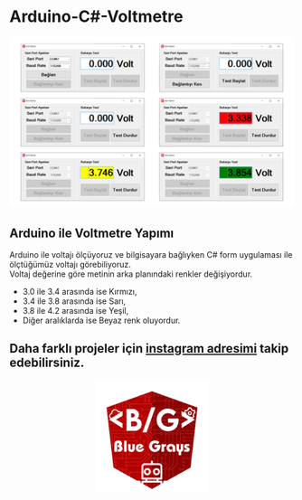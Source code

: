 # Arduino-C#-Voltmetre
![](Screens.png)

## Arduino ile Voltmetre Yapımı  
Arduino ile voltajı ölçüyoruz ve bilgisayara bağlıyken C# form uygulaması ile ölçtüğümüz voltajı görebiliyoruz.  
Voltaj değerine göre metinin arka planındaki renkler değişiyordur.  
- 3.0 ile 3.4 arasında ise Kırmızı,  
- 3.4 ile 3.8 arasında ise Sarı,  
- 3.8 ile 4.2 arasında ise Yeşil,  
- Diğer aralıklarda ise Beyaz renk oluyordur.  

## Daha farklı projeler için [instagram adresimi](https://www.instagram.com/bluegrays.ino/) takip edebilirsiniz. 
<p align="center">
<a href="https://www.instagram.com/bluegrays.ino/">
<img src="Logo.png" width="200"/>
</a>
</p>
